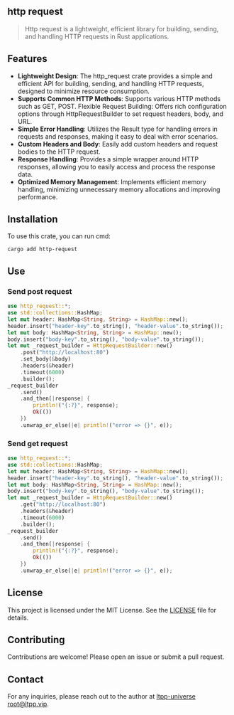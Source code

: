 ## http request

> Http request is a lightweight, efficient library for building, sending, and handling HTTP requests in Rust applications.

## Features

- **Lightweight Design**: The http_request crate provides a simple and efficient API for building, sending, and handling HTTP requests, designed to minimize resource consumption.
- **Supports Common HTTP Methods**: Supports various HTTP methods such as GET, POST.
  Flexible Request Building: Offers rich configuration options through HttpRequestBuilder to set request headers, body, and URL.
- **Simple Error Handling**: Utilizes the Result type for handling errors in requests and responses, making it easy to deal with error scenarios.
- **Custom Headers and Body**: Easily add custom headers and request bodies to the HTTP request.
- **Response Handling**: Provides a simple wrapper around HTTP responses, allowing you to easily access and process the response data.
- **Optimized Memory Management**: Implements efficient memory handling, minimizing unnecessary memory allocations and improving performance.

## Installation

To use this crate, you can run cmd:

```shell
cargo add http-request
```

## Use

### Send post request

```rs
use http_request::*;
use std::collections::HashMap;
let mut header: HashMap<String, String> = HashMap::new();
header.insert("header-key".to_string(), "header-value".to_string());
let mut body: HashMap<String, String> = HashMap::new();
body.insert("body-key".to_string(), "body-value".to_string());
let mut _request_builder = HttpRequestBuilder::new()
    .post("http://localhost:80")
    .set_body(&body)
    .headers(&header)
    .timeout(6000)
    .builder();
_request_builder
    .send()
    .and_then(|response| {
        println!("{:?}", response);
        Ok(())
    })
    .unwrap_or_else(|e| println!("error => {}", e));
```

### Send get request

```rs
use http_request::*;
use std::collections::HashMap;
let mut header: HashMap<String, String> = HashMap::new();
header.insert("header-key".to_string(), "header-value".to_string());
let mut body: HashMap<String, String> = HashMap::new();
body.insert("body-key".to_string(), "body-value".to_string());
let mut _request_builder = HttpRequestBuilder::new()
    .get("http://localhost:80")
    .headers(&header)
    .timeout(6000)
    .builder();
_request_builder
    .send()
    .and_then(|response| {
        println!("{:?}", response);
        Ok(())
    })
    .unwrap_or_else(|e| println!("error => {}", e));
```

## License

This project is licensed under the MIT License. See the [LICENSE](LICENSE) file for details.

## Contributing

Contributions are welcome! Please open an issue or submit a pull request.

## Contact

For any inquiries, please reach out to the author at [ltpp-universe <root@ltpp.vip>](mailto:root@ltpp.vip).
